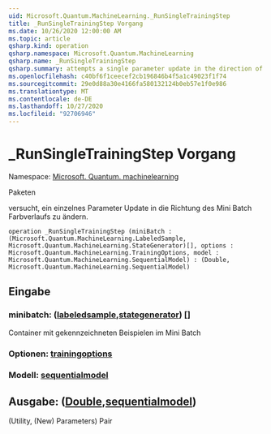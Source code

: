 ```yaml
---
uid: Microsoft.Quantum.MachineLearning._RunSingleTrainingStep
title: _RunSingleTrainingStep Vorgang
ms.date: 10/26/2020 12:00:00 AM
ms.topic: article
qsharp.kind: operation
qsharp.namespace: Microsoft.Quantum.MachineLearning
qsharp.name: _RunSingleTrainingStep
qsharp.summary: attempts a single parameter update in the direction of mini batch gradient
ms.openlocfilehash: c40bf6f1ceecef2cb196846b4f5a1c49023f1f74
ms.sourcegitcommit: 29e0d88a30e4166fa580132124b0eb57e1f0e986
ms.translationtype: MT
ms.contentlocale: de-DE
ms.lasthandoff: 10/27/2020
ms.locfileid: "92706946"
---
```

# <a name="_runsingletrainingstep-operation"></a>_RunSingleTrainingStep Vorgang

Namespace: [Microsoft. Quantum. machinelearning](xref:Microsoft.Quantum.MachineLearning)

Paketen [](https://nuget.org/packages/)


versucht, ein einzelnes Parameter Update in die Richtung des Mini Batch Farbverlaufs zu ändern.

```qsharp
operation _RunSingleTrainingStep (miniBatch : (Microsoft.Quantum.MachineLearning.LabeledSample, Microsoft.Quantum.MachineLearning.StateGenerator)[], options : Microsoft.Quantum.MachineLearning.TrainingOptions, model : Microsoft.Quantum.MachineLearning.SequentialModel) : (Double, Microsoft.Quantum.MachineLearning.SequentialModel)
```


## <a name="input"></a>Eingabe

### <a name="minibatch--labeledsamplestategenerator"></a>minibatch: ([labeledsample](xref:Microsoft.Quantum.MachineLearning.LabeledSample),[stategenerator](xref:Microsoft.Quantum.MachineLearning.StateGenerator)) []

Container mit gekennzeichneten Beispielen im Mini Batch


### <a name="options--trainingoptions"></a>Optionen: [trainingoptions](xref:Microsoft.Quantum.MachineLearning.TrainingOptions)




### <a name="model--sequentialmodel"></a>Modell: [sequentialmodel](xref:Microsoft.Quantum.MachineLearning.SequentialModel)





## <a name="output--doublesequentialmodel"></a>Ausgabe: ([Double](xref:microsoft.quantum.lang-ref.double),[sequentialmodel](xref:Microsoft.Quantum.MachineLearning.SequentialModel))

(Utility, (New) Parameters) Pair